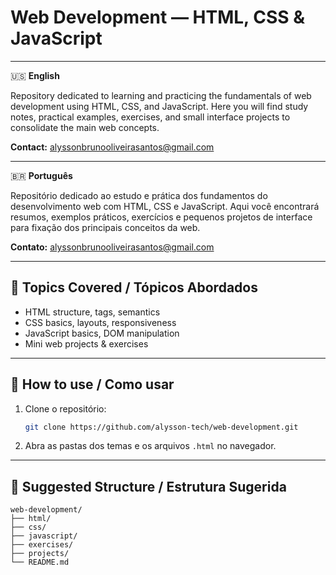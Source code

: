 # Web Development — HTML, CSS & JavaScript

---

🇺🇸 **English**

Repository dedicated to learning and practicing the fundamentals of web development using HTML, CSS, and JavaScript. Here you will find study notes, practical examples, exercises, and small interface projects to consolidate the main web concepts.

**Contact:** [alyssonbrunooliveirasantos@gmail.com](mailto:alyssonbrunooliveirasantos@gmail.com)

---

🇧🇷 **Português**

Repositório dedicado ao estudo e prática dos fundamentos do desenvolvimento web com HTML, CSS e JavaScript. Aqui você encontrará resumos, exemplos práticos, exercícios e pequenos projetos de interface para fixação dos principais conceitos da web.

**Contato:** [alyssonbrunooliveirasantos@gmail.com](mailto:alyssonbrunooliveirasantos@gmail.com)

---

## 📝 Topics Covered / Tópicos Abordados

- HTML structure, tags, semantics
- CSS basics, layouts, responsiveness
- JavaScript basics, DOM manipulation
- Mini web projects & exercises

---

## 🚀 How to use / Como usar

1. Clone o repositório:
    ```bash
    git clone https://github.com/alysson-tech/web-development.git
    ```
2. Abra as pastas dos temas e os arquivos `.html` no navegador.

---

## 📁 Suggested Structure / Estrutura Sugerida

```plaintext
web-development/
├── html/
├── css/
├── javascript/
├── exercises/
├── projects/
└── README.md
